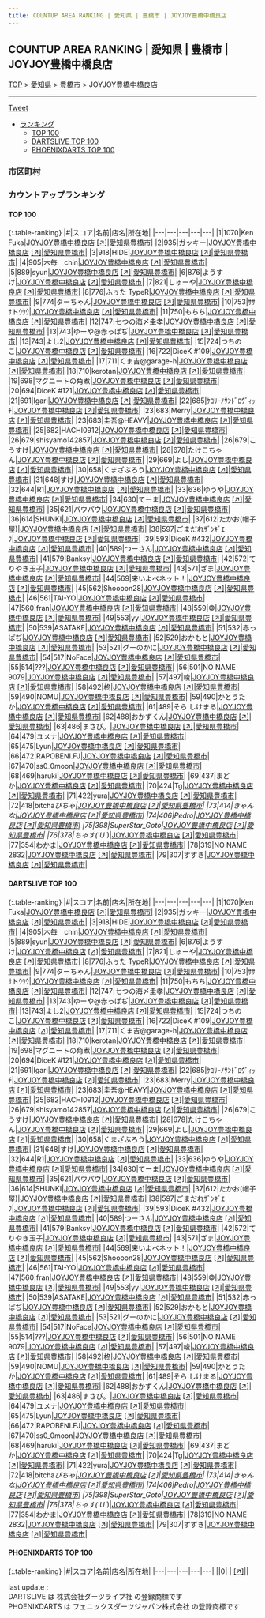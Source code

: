 ```yaml
---
title: COUNTUP AREA RANKING | 愛知県 | 豊橋市 | JOYJOY豊橋中橋良店
---
```

## COUNTUP AREA RANKING | 愛知県 | 豊橋市 | JOYJOY豊橋中橋良店

[TOP](/darts/rank/) > [愛知県](/darts/rank/愛知県/) > [豊橋市](/darts/rank/愛知県/豊橋市/) > JOYJOY豊橋中橋良店

___

<a href="https://twitter.com/share?ref_src=twsrc%5Etfw" data-text="COUNTUP AREA RANKING | 愛知県豊橋市JOYJOY豊橋中橋良店" class="twitter-share-button" data-hashtags="DARTSLIVE,PHOENIXDARTS,darts,ダーツ" data-show-count="false">Tweet</a>

* [ランキング](#カウントアップランキング)
    * [TOP 100](#top-100)
    * [DARTSLIVE TOP 100](#dartslive-top-100)
    * [PHOENIXDARTS TOP 100](#phoenixdarts-top-100)

### 市区町村

<ul>

</ul>

### カウントアップランキング

#### TOP 100



{:.table-ranking}
|#|スコア|名前|店名|所在地|
|---|---|---|---|---|
|1|1070|<span class="rank-name-dl">Ken Fuka</span>|<a href="/darts/rank/shops/41791bd13a25013bfec1ae84bb28bd87.html">JOYJOY豊橋中橋良店</a> <a href="https://search.dartslive.com/jp/shop/41791bd13a25013bfec1ae84bb28bd87">[↗]</a>|<a href="/darts/rank/愛知県/豊橋市">愛知県豊橋市</a>|
|2|935|<span class="rank-name-dl">ガッキー</span>|<a href="/darts/rank/shops/41791bd13a25013bfec1ae84bb28bd87.html">JOYJOY豊橋中橋良店</a> <a href="https://search.dartslive.com/jp/shop/41791bd13a25013bfec1ae84bb28bd87">[↗]</a>|<a href="/darts/rank/愛知県/豊橋市">愛知県豊橋市</a>|
|3|918|<span class="rank-name-dl">HIDE</span>|<a href="/darts/rank/shops/41791bd13a25013bfec1ae84bb28bd87.html">JOYJOY豊橋中橋良店</a> <a href="https://search.dartslive.com/jp/shop/41791bd13a25013bfec1ae84bb28bd87">[↗]</a>|<a href="/darts/rank/愛知県/豊橋市">愛知県豊橋市</a>|
|4|905|<span class="rank-name-dl">木毎　chin</span>|<a href="/darts/rank/shops/41791bd13a25013bfec1ae84bb28bd87.html">JOYJOY豊橋中橋良店</a> <a href="https://search.dartslive.com/jp/shop/41791bd13a25013bfec1ae84bb28bd87">[↗]</a>|<a href="/darts/rank/愛知県/豊橋市">愛知県豊橋市</a>|
|5|889|<span class="rank-name-dl">syun</span>|<a href="/darts/rank/shops/41791bd13a25013bfec1ae84bb28bd87.html">JOYJOY豊橋中橋良店</a> <a href="https://search.dartslive.com/jp/shop/41791bd13a25013bfec1ae84bb28bd87">[↗]</a>|<a href="/darts/rank/愛知県/豊橋市">愛知県豊橋市</a>|
|6|876|<span class="rank-name-dl">ようすけ</span>|<a href="/darts/rank/shops/41791bd13a25013bfec1ae84bb28bd87.html">JOYJOY豊橋中橋良店</a> <a href="https://search.dartslive.com/jp/shop/41791bd13a25013bfec1ae84bb28bd87">[↗]</a>|<a href="/darts/rank/愛知県/豊橋市">愛知県豊橋市</a>|
|7|821|<span class="rank-name-dl">しゅーや</span>|<a href="/darts/rank/shops/41791bd13a25013bfec1ae84bb28bd87.html">JOYJOY豊橋中橋良店</a> <a href="https://search.dartslive.com/jp/shop/41791bd13a25013bfec1ae84bb28bd87">[↗]</a>|<a href="/darts/rank/愛知県/豊橋市">愛知県豊橋市</a>|
|8|776|<span class="rank-name-dl">ふぅた TypeR</span>|<a href="/darts/rank/shops/41791bd13a25013bfec1ae84bb28bd87.html">JOYJOY豊橋中橋良店</a> <a href="https://search.dartslive.com/jp/shop/41791bd13a25013bfec1ae84bb28bd87">[↗]</a>|<a href="/darts/rank/愛知県/豊橋市">愛知県豊橋市</a>|
|9|774|<span class="rank-name-dl">ターちゃん</span>|<a href="/darts/rank/shops/41791bd13a25013bfec1ae84bb28bd87.html">JOYJOY豊橋中橋良店</a> <a href="https://search.dartslive.com/jp/shop/41791bd13a25013bfec1ae84bb28bd87">[↗]</a>|<a href="/darts/rank/愛知県/豊橋市">愛知県豊橋市</a>|
|10|753|<span class="rank-name-dl">ｻｻｻトｳｳｳ</span>|<a href="/darts/rank/shops/41791bd13a25013bfec1ae84bb28bd87.html">JOYJOY豊橋中橋良店</a> <a href="https://search.dartslive.com/jp/shop/41791bd13a25013bfec1ae84bb28bd87">[↗]</a>|<a href="/darts/rank/愛知県/豊橋市">愛知県豊橋市</a>|
|11|750|<span class="rank-name-dl">もちち</span>|<a href="/darts/rank/shops/41791bd13a25013bfec1ae84bb28bd87.html">JOYJOY豊橋中橋良店</a> <a href="https://search.dartslive.com/jp/shop/41791bd13a25013bfec1ae84bb28bd87">[↗]</a>|<a href="/darts/rank/愛知県/豊橋市">愛知県豊橋市</a>|
|12|747|<span class="rank-name-dl">七つの海〆圭孝</span>|<a href="/darts/rank/shops/41791bd13a25013bfec1ae84bb28bd87.html">JOYJOY豊橋中橋良店</a> <a href="https://search.dartslive.com/jp/shop/41791bd13a25013bfec1ae84bb28bd87">[↗]</a>|<a href="/darts/rank/愛知県/豊橋市">愛知県豊橋市</a>|
|13|743|<span class="rank-name-dl">ゆーや@赤っぱぢ</span>|<a href="/darts/rank/shops/41791bd13a25013bfec1ae84bb28bd87.html">JOYJOY豊橋中橋良店</a> <a href="https://search.dartslive.com/jp/shop/41791bd13a25013bfec1ae84bb28bd87">[↗]</a>|<a href="/darts/rank/愛知県/豊橋市">愛知県豊橋市</a>|
|13|743|<span class="rank-name-dl">よし2</span>|<a href="/darts/rank/shops/41791bd13a25013bfec1ae84bb28bd87.html">JOYJOY豊橋中橋良店</a> <a href="https://search.dartslive.com/jp/shop/41791bd13a25013bfec1ae84bb28bd87">[↗]</a>|<a href="/darts/rank/愛知県/豊橋市">愛知県豊橋市</a>|
|15|724|<span class="rank-name-dl">つちのこ</span>|<a href="/darts/rank/shops/41791bd13a25013bfec1ae84bb28bd87.html">JOYJOY豊橋中橋良店</a> <a href="https://search.dartslive.com/jp/shop/41791bd13a25013bfec1ae84bb28bd87">[↗]</a>|<a href="/darts/rank/愛知県/豊橋市">愛知県豊橋市</a>|
|16|722|<span class="rank-name-dl">DiceK #109</span>|<a href="/darts/rank/shops/41791bd13a25013bfec1ae84bb28bd87.html">JOYJOY豊橋中橋良店</a> <a href="https://search.dartslive.com/jp/shop/41791bd13a25013bfec1ae84bb28bd87">[↗]</a>|<a href="/darts/rank/愛知県/豊橋市">愛知県豊橋市</a>|
|17|711|<span class="rank-name-dl">くま吉@garage-h</span>|<a href="/darts/rank/shops/41791bd13a25013bfec1ae84bb28bd87.html">JOYJOY豊橋中橋良店</a> <a href="https://search.dartslive.com/jp/shop/41791bd13a25013bfec1ae84bb28bd87">[↗]</a>|<a href="/darts/rank/愛知県/豊橋市">愛知県豊橋市</a>|
|18|710|<span class="rank-name-dl">kerotan</span>|<a href="/darts/rank/shops/41791bd13a25013bfec1ae84bb28bd87.html">JOYJOY豊橋中橋良店</a> <a href="https://search.dartslive.com/jp/shop/41791bd13a25013bfec1ae84bb28bd87">[↗]</a>|<a href="/darts/rank/愛知県/豊橋市">愛知県豊橋市</a>|
|19|698|<span class="rank-name-dl">マグニートの角煮</span>|<a href="/darts/rank/shops/41791bd13a25013bfec1ae84bb28bd87.html">JOYJOY豊橋中橋良店</a> <a href="https://search.dartslive.com/jp/shop/41791bd13a25013bfec1ae84bb28bd87">[↗]</a>|<a href="/darts/rank/愛知県/豊橋市">愛知県豊橋市</a>|
|20|694|<span class="rank-name-dl">DiceK #121</span>|<a href="/darts/rank/shops/41791bd13a25013bfec1ae84bb28bd87.html">JOYJOY豊橋中橋良店</a> <a href="https://search.dartslive.com/jp/shop/41791bd13a25013bfec1ae84bb28bd87">[↗]</a>|<a href="/darts/rank/愛知県/豊橋市">愛知県豊橋市</a>|
|21|691|<span class="rank-name-dl">Igari</span>|<a href="/darts/rank/shops/41791bd13a25013bfec1ae84bb28bd87.html">JOYJOY豊橋中橋良店</a> <a href="https://search.dartslive.com/jp/shop/41791bd13a25013bfec1ae84bb28bd87">[↗]</a>|<a href="/darts/rank/愛知県/豊橋市">愛知県豊橋市</a>|
|22|685|<span class="rank-name-dl">ｹﾛﾘｰﾉｻﾝﾄﾞﾛｳﾞｨｯﾁ</span>|<a href="/darts/rank/shops/41791bd13a25013bfec1ae84bb28bd87.html">JOYJOY豊橋中橋良店</a> <a href="https://search.dartslive.com/jp/shop/41791bd13a25013bfec1ae84bb28bd87">[↗]</a>|<a href="/darts/rank/愛知県/豊橋市">愛知県豊橋市</a>|
|23|683|<span class="rank-name-dl">Merry</span>|<a href="/darts/rank/shops/41791bd13a25013bfec1ae84bb28bd87.html">JOYJOY豊橋中橋良店</a> <a href="https://search.dartslive.com/jp/shop/41791bd13a25013bfec1ae84bb28bd87">[↗]</a>|<a href="/darts/rank/愛知県/豊橋市">愛知県豊橋市</a>|
|23|683|<span class="rank-name-dl">圭吾@HEAVY</span>|<a href="/darts/rank/shops/41791bd13a25013bfec1ae84bb28bd87.html">JOYJOY豊橋中橋良店</a> <a href="https://search.dartslive.com/jp/shop/41791bd13a25013bfec1ae84bb28bd87">[↗]</a>|<a href="/darts/rank/愛知県/豊橋市">愛知県豊橋市</a>|
|25|682|<span class="rank-name-dl">HACHI0912</span>|<a href="/darts/rank/shops/41791bd13a25013bfec1ae84bb28bd87.html">JOYJOY豊橋中橋良店</a> <a href="https://search.dartslive.com/jp/shop/41791bd13a25013bfec1ae84bb28bd87">[↗]</a>|<a href="/darts/rank/愛知県/豊橋市">愛知県豊橋市</a>|
|26|679|<span class="rank-name-dl">shisyamo142857</span>|<a href="/darts/rank/shops/41791bd13a25013bfec1ae84bb28bd87.html">JOYJOY豊橋中橋良店</a> <a href="https://search.dartslive.com/jp/shop/41791bd13a25013bfec1ae84bb28bd87">[↗]</a>|<a href="/darts/rank/愛知県/豊橋市">愛知県豊橋市</a>|
|26|679|<span class="rank-name-dl">こうすけ</span>|<a href="/darts/rank/shops/41791bd13a25013bfec1ae84bb28bd87.html">JOYJOY豊橋中橋良店</a> <a href="https://search.dartslive.com/jp/shop/41791bd13a25013bfec1ae84bb28bd87">[↗]</a>|<a href="/darts/rank/愛知県/豊橋市">愛知県豊橋市</a>|
|28|678|<span class="rank-name-dl">たけこちゃん</span>|<a href="/darts/rank/shops/41791bd13a25013bfec1ae84bb28bd87.html">JOYJOY豊橋中橋良店</a> <a href="https://search.dartslive.com/jp/shop/41791bd13a25013bfec1ae84bb28bd87">[↗]</a>|<a href="/darts/rank/愛知県/豊橋市">愛知県豊橋市</a>|
|29|669|<span class="rank-name-dl">よし</span>|<a href="/darts/rank/shops/41791bd13a25013bfec1ae84bb28bd87.html">JOYJOY豊橋中橋良店</a> <a href="https://search.dartslive.com/jp/shop/41791bd13a25013bfec1ae84bb28bd87">[↗]</a>|<a href="/darts/rank/愛知県/豊橋市">愛知県豊橋市</a>|
|30|658|<span class="rank-name-dl">くまざぶろう</span>|<a href="/darts/rank/shops/41791bd13a25013bfec1ae84bb28bd87.html">JOYJOY豊橋中橋良店</a> <a href="https://search.dartslive.com/jp/shop/41791bd13a25013bfec1ae84bb28bd87">[↗]</a>|<a href="/darts/rank/愛知県/豊橋市">愛知県豊橋市</a>|
|31|648|<span class="rank-name-dl">すけ</span>|<a href="/darts/rank/shops/41791bd13a25013bfec1ae84bb28bd87.html">JOYJOY豊橋中橋良店</a> <a href="https://search.dartslive.com/jp/shop/41791bd13a25013bfec1ae84bb28bd87">[↗]</a>|<a href="/darts/rank/愛知県/豊橋市">愛知県豊橋市</a>|
|32|644|<span class="rank-name-dl">R1</span>|<a href="/darts/rank/shops/41791bd13a25013bfec1ae84bb28bd87.html">JOYJOY豊橋中橋良店</a> <a href="https://search.dartslive.com/jp/shop/41791bd13a25013bfec1ae84bb28bd87">[↗]</a>|<a href="/darts/rank/愛知県/豊橋市">愛知県豊橋市</a>|
|33|636|<span class="rank-name-dl">ゆうや</span>|<a href="/darts/rank/shops/41791bd13a25013bfec1ae84bb28bd87.html">JOYJOY豊橋中橋良店</a> <a href="https://search.dartslive.com/jp/shop/41791bd13a25013bfec1ae84bb28bd87">[↗]</a>|<a href="/darts/rank/愛知県/豊橋市">愛知県豊橋市</a>|
|34|630|<span class="rank-name-dl">てーま</span>|<a href="/darts/rank/shops/41791bd13a25013bfec1ae84bb28bd87.html">JOYJOY豊橋中橋良店</a> <a href="https://search.dartslive.com/jp/shop/41791bd13a25013bfec1ae84bb28bd87">[↗]</a>|<a href="/darts/rank/愛知県/豊橋市">愛知県豊橋市</a>|
|35|621|<span class="rank-name-dl">パウパウ</span>|<a href="/darts/rank/shops/41791bd13a25013bfec1ae84bb28bd87.html">JOYJOY豊橋中橋良店</a> <a href="https://search.dartslive.com/jp/shop/41791bd13a25013bfec1ae84bb28bd87">[↗]</a>|<a href="/darts/rank/愛知県/豊橋市">愛知県豊橋市</a>|
|36|614|<span class="rank-name-dl">SHUNKI</span>|<a href="/darts/rank/shops/41791bd13a25013bfec1ae84bb28bd87.html">JOYJOY豊橋中橋良店</a> <a href="https://search.dartslive.com/jp/shop/41791bd13a25013bfec1ae84bb28bd87">[↗]</a>|<a href="/darts/rank/愛知県/豊橋市">愛知県豊橋市</a>|
|37|612|<span class="rank-name-dl">たかお(帽子屋)</span>|<a href="/darts/rank/shops/41791bd13a25013bfec1ae84bb28bd87.html">JOYJOY豊橋中橋良店</a> <a href="https://search.dartslive.com/jp/shop/41791bd13a25013bfec1ae84bb28bd87">[↗]</a>|<a href="/darts/rank/愛知県/豊橋市">愛知県豊橋市</a>|
|38|597|<span class="rank-name-dl">ごまだれｻﾞﾝｷﾞｴﾌ</span>|<a href="/darts/rank/shops/41791bd13a25013bfec1ae84bb28bd87.html">JOYJOY豊橋中橋良店</a> <a href="https://search.dartslive.com/jp/shop/41791bd13a25013bfec1ae84bb28bd87">[↗]</a>|<a href="/darts/rank/愛知県/豊橋市">愛知県豊橋市</a>|
|39|593|<span class="rank-name-dl">DiceK #432</span>|<a href="/darts/rank/shops/41791bd13a25013bfec1ae84bb28bd87.html">JOYJOY豊橋中橋良店</a> <a href="https://search.dartslive.com/jp/shop/41791bd13a25013bfec1ae84bb28bd87">[↗]</a>|<a href="/darts/rank/愛知県/豊橋市">愛知県豊橋市</a>|
|40|589|<span class="rank-name-dl">つーさん</span>|<a href="/darts/rank/shops/41791bd13a25013bfec1ae84bb28bd87.html">JOYJOY豊橋中橋良店</a> <a href="https://search.dartslive.com/jp/shop/41791bd13a25013bfec1ae84bb28bd87">[↗]</a>|<a href="/darts/rank/愛知県/豊橋市">愛知県豊橋市</a>|
|41|579|<span class="rank-name-dl">Banksy</span>|<a href="/darts/rank/shops/41791bd13a25013bfec1ae84bb28bd87.html">JOYJOY豊橋中橋良店</a> <a href="https://search.dartslive.com/jp/shop/41791bd13a25013bfec1ae84bb28bd87">[↗]</a>|<a href="/darts/rank/愛知県/豊橋市">愛知県豊橋市</a>|
|42|572|<span class="rank-name-dl">てりやき玉子</span>|<a href="/darts/rank/shops/41791bd13a25013bfec1ae84bb28bd87.html">JOYJOY豊橋中橋良店</a> <a href="https://search.dartslive.com/jp/shop/41791bd13a25013bfec1ae84bb28bd87">[↗]</a>|<a href="/darts/rank/愛知県/豊橋市">愛知県豊橋市</a>|
|43|571|<span class="rank-name-dl">ざま</span>|<a href="/darts/rank/shops/41791bd13a25013bfec1ae84bb28bd87.html">JOYJOY豊橋中橋良店</a> <a href="https://search.dartslive.com/jp/shop/41791bd13a25013bfec1ae84bb28bd87">[↗]</a>|<a href="/darts/rank/愛知県/豊橋市">愛知県豊橋市</a>|
|44|569|<span class="rank-name-dl">来いよベネット！</span>|<a href="/darts/rank/shops/41791bd13a25013bfec1ae84bb28bd87.html">JOYJOY豊橋中橋良店</a> <a href="https://search.dartslive.com/jp/shop/41791bd13a25013bfec1ae84bb28bd87">[↗]</a>|<a href="/darts/rank/愛知県/豊橋市">愛知県豊橋市</a>|
|45|562|<span class="rank-name-dl">Shoooon28</span>|<a href="/darts/rank/shops/41791bd13a25013bfec1ae84bb28bd87.html">JOYJOY豊橋中橋良店</a> <a href="https://search.dartslive.com/jp/shop/41791bd13a25013bfec1ae84bb28bd87">[↗]</a>|<a href="/darts/rank/愛知県/豊橋市">愛知県豊橋市</a>|
|46|561|<span class="rank-name-dl">TAI-YO</span>|<a href="/darts/rank/shops/41791bd13a25013bfec1ae84bb28bd87.html">JOYJOY豊橋中橋良店</a> <a href="https://search.dartslive.com/jp/shop/41791bd13a25013bfec1ae84bb28bd87">[↗]</a>|<a href="/darts/rank/愛知県/豊橋市">愛知県豊橋市</a>|
|47|560|<span class="rank-name-dl">fran</span>|<a href="/darts/rank/shops/41791bd13a25013bfec1ae84bb28bd87.html">JOYJOY豊橋中橋良店</a> <a href="https://search.dartslive.com/jp/shop/41791bd13a25013bfec1ae84bb28bd87">[↗]</a>|<a href="/darts/rank/愛知県/豊橋市">愛知県豊橋市</a>|
|48|559|<span class="rank-name-dl">©️</span>|<a href="/darts/rank/shops/41791bd13a25013bfec1ae84bb28bd87.html">JOYJOY豊橋中橋良店</a> <a href="https://search.dartslive.com/jp/shop/41791bd13a25013bfec1ae84bb28bd87">[↗]</a>|<a href="/darts/rank/愛知県/豊橋市">愛知県豊橋市</a>|
|49|553|<span class="rank-name-dl">yy</span>|<a href="/darts/rank/shops/41791bd13a25013bfec1ae84bb28bd87.html">JOYJOY豊橋中橋良店</a> <a href="https://search.dartslive.com/jp/shop/41791bd13a25013bfec1ae84bb28bd87">[↗]</a>|<a href="/darts/rank/愛知県/豊橋市">愛知県豊橋市</a>|
|50|539|<span class="rank-name-dl">ASATAKE</span>|<a href="/darts/rank/shops/41791bd13a25013bfec1ae84bb28bd87.html">JOYJOY豊橋中橋良店</a> <a href="https://search.dartslive.com/jp/shop/41791bd13a25013bfec1ae84bb28bd87">[↗]</a>|<a href="/darts/rank/愛知県/豊橋市">愛知県豊橋市</a>|
|51|532|<span class="rank-name-dl">赤っぱぢ</span>|<a href="/darts/rank/shops/41791bd13a25013bfec1ae84bb28bd87.html">JOYJOY豊橋中橋良店</a> <a href="https://search.dartslive.com/jp/shop/41791bd13a25013bfec1ae84bb28bd87">[↗]</a>|<a href="/darts/rank/愛知県/豊橋市">愛知県豊橋市</a>|
|52|529|<span class="rank-name-dl">おかもと</span>|<a href="/darts/rank/shops/41791bd13a25013bfec1ae84bb28bd87.html">JOYJOY豊橋中橋良店</a> <a href="https://search.dartslive.com/jp/shop/41791bd13a25013bfec1ae84bb28bd87">[↗]</a>|<a href="/darts/rank/愛知県/豊橋市">愛知県豊橋市</a>|
|53|521|<span class="rank-name-dl">グーのかに</span>|<a href="/darts/rank/shops/41791bd13a25013bfec1ae84bb28bd87.html">JOYJOY豊橋中橋良店</a> <a href="https://search.dartslive.com/jp/shop/41791bd13a25013bfec1ae84bb28bd87">[↗]</a>|<a href="/darts/rank/愛知県/豊橋市">愛知県豊橋市</a>|
|54|517|<span class="rank-name-dl">NoFace</span>|<a href="/darts/rank/shops/41791bd13a25013bfec1ae84bb28bd87.html">JOYJOY豊橋中橋良店</a> <a href="https://search.dartslive.com/jp/shop/41791bd13a25013bfec1ae84bb28bd87">[↗]</a>|<a href="/darts/rank/愛知県/豊橋市">愛知県豊橋市</a>|
|55|514|<span class="rank-name-dl">???</span>|<a href="/darts/rank/shops/41791bd13a25013bfec1ae84bb28bd87.html">JOYJOY豊橋中橋良店</a> <a href="https://search.dartslive.com/jp/shop/41791bd13a25013bfec1ae84bb28bd87">[↗]</a>|<a href="/darts/rank/愛知県/豊橋市">愛知県豊橋市</a>|
|56|501|<span class="rank-name-dl">NO NAME 9079</span>|<a href="/darts/rank/shops/41791bd13a25013bfec1ae84bb28bd87.html">JOYJOY豊橋中橋良店</a> <a href="https://search.dartslive.com/jp/shop/41791bd13a25013bfec1ae84bb28bd87">[↗]</a>|<a href="/darts/rank/愛知県/豊橋市">愛知県豊橋市</a>|
|57|497|<span class="rank-name-dl">峻</span>|<a href="/darts/rank/shops/41791bd13a25013bfec1ae84bb28bd87.html">JOYJOY豊橋中橋良店</a> <a href="https://search.dartslive.com/jp/shop/41791bd13a25013bfec1ae84bb28bd87">[↗]</a>|<a href="/darts/rank/愛知県/豊橋市">愛知県豊橋市</a>|
|58|492|<span class="rank-name-dl">柊</span>|<a href="/darts/rank/shops/41791bd13a25013bfec1ae84bb28bd87.html">JOYJOY豊橋中橋良店</a> <a href="https://search.dartslive.com/jp/shop/41791bd13a25013bfec1ae84bb28bd87">[↗]</a>|<a href="/darts/rank/愛知県/豊橋市">愛知県豊橋市</a>|
|59|490|<span class="rank-name-dl">NOMU</span>|<a href="/darts/rank/shops/41791bd13a25013bfec1ae84bb28bd87.html">JOYJOY豊橋中橋良店</a> <a href="https://search.dartslive.com/jp/shop/41791bd13a25013bfec1ae84bb28bd87">[↗]</a>|<a href="/darts/rank/愛知県/豊橋市">愛知県豊橋市</a>|
|59|490|<span class="rank-name-dl">かとうたか</span>|<a href="/darts/rank/shops/41791bd13a25013bfec1ae84bb28bd87.html">JOYJOY豊橋中橋良店</a> <a href="https://search.dartslive.com/jp/shop/41791bd13a25013bfec1ae84bb28bd87">[↗]</a>|<a href="/darts/rank/愛知県/豊橋市">愛知県豊橋市</a>|
|61|489|<span class="rank-name-dl">そら しけまる</span>|<a href="/darts/rank/shops/41791bd13a25013bfec1ae84bb28bd87.html">JOYJOY豊橋中橋良店</a> <a href="https://search.dartslive.com/jp/shop/41791bd13a25013bfec1ae84bb28bd87">[↗]</a>|<a href="/darts/rank/愛知県/豊橋市">愛知県豊橋市</a>|
|62|488|<span class="rank-name-dl">おかずくん</span>|<a href="/darts/rank/shops/41791bd13a25013bfec1ae84bb28bd87.html">JOYJOY豊橋中橋良店</a> <a href="https://search.dartslive.com/jp/shop/41791bd13a25013bfec1ae84bb28bd87">[↗]</a>|<a href="/darts/rank/愛知県/豊橋市">愛知県豊橋市</a>|
|63|486|<span class="rank-name-dl">まさぴ。</span>|<a href="/darts/rank/shops/41791bd13a25013bfec1ae84bb28bd87.html">JOYJOY豊橋中橋良店</a> <a href="https://search.dartslive.com/jp/shop/41791bd13a25013bfec1ae84bb28bd87">[↗]</a>|<a href="/darts/rank/愛知県/豊橋市">愛知県豊橋市</a>|
|64|479|<span class="rank-name-dl">ユメナ</span>|<a href="/darts/rank/shops/41791bd13a25013bfec1ae84bb28bd87.html">JOYJOY豊橋中橋良店</a> <a href="https://search.dartslive.com/jp/shop/41791bd13a25013bfec1ae84bb28bd87">[↗]</a>|<a href="/darts/rank/愛知県/豊橋市">愛知県豊橋市</a>|
|65|475|<span class="rank-name-dl">Lyun</span>|<a href="/darts/rank/shops/41791bd13a25013bfec1ae84bb28bd87.html">JOYJOY豊橋中橋良店</a> <a href="https://search.dartslive.com/jp/shop/41791bd13a25013bfec1ae84bb28bd87">[↗]</a>|<a href="/darts/rank/愛知県/豊橋市">愛知県豊橋市</a>|
|66|472|<span class="rank-name-dl">RAPOBENI.FJ</span>|<a href="/darts/rank/shops/41791bd13a25013bfec1ae84bb28bd87.html">JOYJOY豊橋中橋良店</a> <a href="https://search.dartslive.com/jp/shop/41791bd13a25013bfec1ae84bb28bd87">[↗]</a>|<a href="/darts/rank/愛知県/豊橋市">愛知県豊橋市</a>|
|67|470|<span class="rank-name-dl">ss0_0moon</span>|<a href="/darts/rank/shops/41791bd13a25013bfec1ae84bb28bd87.html">JOYJOY豊橋中橋良店</a> <a href="https://search.dartslive.com/jp/shop/41791bd13a25013bfec1ae84bb28bd87">[↗]</a>|<a href="/darts/rank/愛知県/豊橋市">愛知県豊橋市</a>|
|68|469|<span class="rank-name-dl">haruki</span>|<a href="/darts/rank/shops/41791bd13a25013bfec1ae84bb28bd87.html">JOYJOY豊橋中橋良店</a> <a href="https://search.dartslive.com/jp/shop/41791bd13a25013bfec1ae84bb28bd87">[↗]</a>|<a href="/darts/rank/愛知県/豊橋市">愛知県豊橋市</a>|
|69|437|<span class="rank-name-dl">まどか</span>|<a href="/darts/rank/shops/41791bd13a25013bfec1ae84bb28bd87.html">JOYJOY豊橋中橋良店</a> <a href="https://search.dartslive.com/jp/shop/41791bd13a25013bfec1ae84bb28bd87">[↗]</a>|<a href="/darts/rank/愛知県/豊橋市">愛知県豊橋市</a>|
|70|424|<span class="rank-name-dl">Tg</span>|<a href="/darts/rank/shops/41791bd13a25013bfec1ae84bb28bd87.html">JOYJOY豊橋中橋良店</a> <a href="https://search.dartslive.com/jp/shop/41791bd13a25013bfec1ae84bb28bd87">[↗]</a>|<a href="/darts/rank/愛知県/豊橋市">愛知県豊橋市</a>|
|71|422|<span class="rank-name-dl">yura</span>|<a href="/darts/rank/shops/41791bd13a25013bfec1ae84bb28bd87.html">JOYJOY豊橋中橋良店</a> <a href="https://search.dartslive.com/jp/shop/41791bd13a25013bfec1ae84bb28bd87">[↗]</a>|<a href="/darts/rank/愛知県/豊橋市">愛知県豊橋市</a>|
|72|418|<span class="rank-name-dl">bitcha*びちゃ</span>|<a href="/darts/rank/shops/41791bd13a25013bfec1ae84bb28bd87.html">JOYJOY豊橋中橋良店</a> <a href="https://search.dartslive.com/jp/shop/41791bd13a25013bfec1ae84bb28bd87">[↗]</a>|<a href="/darts/rank/愛知県/豊橋市">愛知県豊橋市</a>|
|73|414|<span class="rank-name-dl">きゃんな</span>|<a href="/darts/rank/shops/41791bd13a25013bfec1ae84bb28bd87.html">JOYJOY豊橋中橋良店</a> <a href="https://search.dartslive.com/jp/shop/41791bd13a25013bfec1ae84bb28bd87">[↗]</a>|<a href="/darts/rank/愛知県/豊橋市">愛知県豊橋市</a>|
|74|406|<span class="rank-name-dl">Pedro</span>|<a href="/darts/rank/shops/41791bd13a25013bfec1ae84bb28bd87.html">JOYJOY豊橋中橋良店</a> <a href="https://search.dartslive.com/jp/shop/41791bd13a25013bfec1ae84bb28bd87">[↗]</a>|<a href="/darts/rank/愛知県/豊橋市">愛知県豊橋市</a>|
|75|398|<span class="rank-name-dl">SuperStar_Goto</span>|<a href="/darts/rank/shops/41791bd13a25013bfec1ae84bb28bd87.html">JOYJOY豊橋中橋良店</a> <a href="https://search.dartslive.com/jp/shop/41791bd13a25013bfec1ae84bb28bd87">[↗]</a>|<a href="/darts/rank/愛知県/豊橋市">愛知県豊橋市</a>|
|76|378|<span class="rank-name-dl">ちゃす(&#x27;U&#x27;*)</span>|<a href="/darts/rank/shops/41791bd13a25013bfec1ae84bb28bd87.html">JOYJOY豊橋中橋良店</a> <a href="https://search.dartslive.com/jp/shop/41791bd13a25013bfec1ae84bb28bd87">[↗]</a>|<a href="/darts/rank/愛知県/豊橋市">愛知県豊橋市</a>|
|77|354|<span class="rank-name-dl">わかま</span>|<a href="/darts/rank/shops/41791bd13a25013bfec1ae84bb28bd87.html">JOYJOY豊橋中橋良店</a> <a href="https://search.dartslive.com/jp/shop/41791bd13a25013bfec1ae84bb28bd87">[↗]</a>|<a href="/darts/rank/愛知県/豊橋市">愛知県豊橋市</a>|
|78|319|<span class="rank-name-dl">NO NAME 2832</span>|<a href="/darts/rank/shops/41791bd13a25013bfec1ae84bb28bd87.html">JOYJOY豊橋中橋良店</a> <a href="https://search.dartslive.com/jp/shop/41791bd13a25013bfec1ae84bb28bd87">[↗]</a>|<a href="/darts/rank/愛知県/豊橋市">愛知県豊橋市</a>|
|79|307|<span class="rank-name-dl">すずき</span>|<a href="/darts/rank/shops/41791bd13a25013bfec1ae84bb28bd87.html">JOYJOY豊橋中橋良店</a> <a href="https://search.dartslive.com/jp/shop/41791bd13a25013bfec1ae84bb28bd87">[↗]</a>|<a href="/darts/rank/愛知県/豊橋市">愛知県豊橋市</a>|


#### DARTSLIVE TOP 100



{:.table-ranking}
|#|スコア|名前|店名|所在地|
|---|---|---|---|---|
|1|1070|<span class="rank-name-dl">Ken Fuka</span>|<a href="/darts/rank/shops/41791bd13a25013bfec1ae84bb28bd87.html">JOYJOY豊橋中橋良店</a> <a href="https://search.dartslive.com/jp/shop/41791bd13a25013bfec1ae84bb28bd87">[↗]</a>|<a href="/darts/rank/愛知県/豊橋市">愛知県豊橋市</a>|
|2|935|<span class="rank-name-dl">ガッキー</span>|<a href="/darts/rank/shops/41791bd13a25013bfec1ae84bb28bd87.html">JOYJOY豊橋中橋良店</a> <a href="https://search.dartslive.com/jp/shop/41791bd13a25013bfec1ae84bb28bd87">[↗]</a>|<a href="/darts/rank/愛知県/豊橋市">愛知県豊橋市</a>|
|3|918|<span class="rank-name-dl">HIDE</span>|<a href="/darts/rank/shops/41791bd13a25013bfec1ae84bb28bd87.html">JOYJOY豊橋中橋良店</a> <a href="https://search.dartslive.com/jp/shop/41791bd13a25013bfec1ae84bb28bd87">[↗]</a>|<a href="/darts/rank/愛知県/豊橋市">愛知県豊橋市</a>|
|4|905|<span class="rank-name-dl">木毎　chin</span>|<a href="/darts/rank/shops/41791bd13a25013bfec1ae84bb28bd87.html">JOYJOY豊橋中橋良店</a> <a href="https://search.dartslive.com/jp/shop/41791bd13a25013bfec1ae84bb28bd87">[↗]</a>|<a href="/darts/rank/愛知県/豊橋市">愛知県豊橋市</a>|
|5|889|<span class="rank-name-dl">syun</span>|<a href="/darts/rank/shops/41791bd13a25013bfec1ae84bb28bd87.html">JOYJOY豊橋中橋良店</a> <a href="https://search.dartslive.com/jp/shop/41791bd13a25013bfec1ae84bb28bd87">[↗]</a>|<a href="/darts/rank/愛知県/豊橋市">愛知県豊橋市</a>|
|6|876|<span class="rank-name-dl">ようすけ</span>|<a href="/darts/rank/shops/41791bd13a25013bfec1ae84bb28bd87.html">JOYJOY豊橋中橋良店</a> <a href="https://search.dartslive.com/jp/shop/41791bd13a25013bfec1ae84bb28bd87">[↗]</a>|<a href="/darts/rank/愛知県/豊橋市">愛知県豊橋市</a>|
|7|821|<span class="rank-name-dl">しゅーや</span>|<a href="/darts/rank/shops/41791bd13a25013bfec1ae84bb28bd87.html">JOYJOY豊橋中橋良店</a> <a href="https://search.dartslive.com/jp/shop/41791bd13a25013bfec1ae84bb28bd87">[↗]</a>|<a href="/darts/rank/愛知県/豊橋市">愛知県豊橋市</a>|
|8|776|<span class="rank-name-dl">ふぅた TypeR</span>|<a href="/darts/rank/shops/41791bd13a25013bfec1ae84bb28bd87.html">JOYJOY豊橋中橋良店</a> <a href="https://search.dartslive.com/jp/shop/41791bd13a25013bfec1ae84bb28bd87">[↗]</a>|<a href="/darts/rank/愛知県/豊橋市">愛知県豊橋市</a>|
|9|774|<span class="rank-name-dl">ターちゃん</span>|<a href="/darts/rank/shops/41791bd13a25013bfec1ae84bb28bd87.html">JOYJOY豊橋中橋良店</a> <a href="https://search.dartslive.com/jp/shop/41791bd13a25013bfec1ae84bb28bd87">[↗]</a>|<a href="/darts/rank/愛知県/豊橋市">愛知県豊橋市</a>|
|10|753|<span class="rank-name-dl">ｻｻｻトｳｳｳ</span>|<a href="/darts/rank/shops/41791bd13a25013bfec1ae84bb28bd87.html">JOYJOY豊橋中橋良店</a> <a href="https://search.dartslive.com/jp/shop/41791bd13a25013bfec1ae84bb28bd87">[↗]</a>|<a href="/darts/rank/愛知県/豊橋市">愛知県豊橋市</a>|
|11|750|<span class="rank-name-dl">もちち</span>|<a href="/darts/rank/shops/41791bd13a25013bfec1ae84bb28bd87.html">JOYJOY豊橋中橋良店</a> <a href="https://search.dartslive.com/jp/shop/41791bd13a25013bfec1ae84bb28bd87">[↗]</a>|<a href="/darts/rank/愛知県/豊橋市">愛知県豊橋市</a>|
|12|747|<span class="rank-name-dl">七つの海〆圭孝</span>|<a href="/darts/rank/shops/41791bd13a25013bfec1ae84bb28bd87.html">JOYJOY豊橋中橋良店</a> <a href="https://search.dartslive.com/jp/shop/41791bd13a25013bfec1ae84bb28bd87">[↗]</a>|<a href="/darts/rank/愛知県/豊橋市">愛知県豊橋市</a>|
|13|743|<span class="rank-name-dl">ゆーや@赤っぱぢ</span>|<a href="/darts/rank/shops/41791bd13a25013bfec1ae84bb28bd87.html">JOYJOY豊橋中橋良店</a> <a href="https://search.dartslive.com/jp/shop/41791bd13a25013bfec1ae84bb28bd87">[↗]</a>|<a href="/darts/rank/愛知県/豊橋市">愛知県豊橋市</a>|
|13|743|<span class="rank-name-dl">よし2</span>|<a href="/darts/rank/shops/41791bd13a25013bfec1ae84bb28bd87.html">JOYJOY豊橋中橋良店</a> <a href="https://search.dartslive.com/jp/shop/41791bd13a25013bfec1ae84bb28bd87">[↗]</a>|<a href="/darts/rank/愛知県/豊橋市">愛知県豊橋市</a>|
|15|724|<span class="rank-name-dl">つちのこ</span>|<a href="/darts/rank/shops/41791bd13a25013bfec1ae84bb28bd87.html">JOYJOY豊橋中橋良店</a> <a href="https://search.dartslive.com/jp/shop/41791bd13a25013bfec1ae84bb28bd87">[↗]</a>|<a href="/darts/rank/愛知県/豊橋市">愛知県豊橋市</a>|
|16|722|<span class="rank-name-dl">DiceK #109</span>|<a href="/darts/rank/shops/41791bd13a25013bfec1ae84bb28bd87.html">JOYJOY豊橋中橋良店</a> <a href="https://search.dartslive.com/jp/shop/41791bd13a25013bfec1ae84bb28bd87">[↗]</a>|<a href="/darts/rank/愛知県/豊橋市">愛知県豊橋市</a>|
|17|711|<span class="rank-name-dl">くま吉@garage-h</span>|<a href="/darts/rank/shops/41791bd13a25013bfec1ae84bb28bd87.html">JOYJOY豊橋中橋良店</a> <a href="https://search.dartslive.com/jp/shop/41791bd13a25013bfec1ae84bb28bd87">[↗]</a>|<a href="/darts/rank/愛知県/豊橋市">愛知県豊橋市</a>|
|18|710|<span class="rank-name-dl">kerotan</span>|<a href="/darts/rank/shops/41791bd13a25013bfec1ae84bb28bd87.html">JOYJOY豊橋中橋良店</a> <a href="https://search.dartslive.com/jp/shop/41791bd13a25013bfec1ae84bb28bd87">[↗]</a>|<a href="/darts/rank/愛知県/豊橋市">愛知県豊橋市</a>|
|19|698|<span class="rank-name-dl">マグニートの角煮</span>|<a href="/darts/rank/shops/41791bd13a25013bfec1ae84bb28bd87.html">JOYJOY豊橋中橋良店</a> <a href="https://search.dartslive.com/jp/shop/41791bd13a25013bfec1ae84bb28bd87">[↗]</a>|<a href="/darts/rank/愛知県/豊橋市">愛知県豊橋市</a>|
|20|694|<span class="rank-name-dl">DiceK #121</span>|<a href="/darts/rank/shops/41791bd13a25013bfec1ae84bb28bd87.html">JOYJOY豊橋中橋良店</a> <a href="https://search.dartslive.com/jp/shop/41791bd13a25013bfec1ae84bb28bd87">[↗]</a>|<a href="/darts/rank/愛知県/豊橋市">愛知県豊橋市</a>|
|21|691|<span class="rank-name-dl">Igari</span>|<a href="/darts/rank/shops/41791bd13a25013bfec1ae84bb28bd87.html">JOYJOY豊橋中橋良店</a> <a href="https://search.dartslive.com/jp/shop/41791bd13a25013bfec1ae84bb28bd87">[↗]</a>|<a href="/darts/rank/愛知県/豊橋市">愛知県豊橋市</a>|
|22|685|<span class="rank-name-dl">ｹﾛﾘｰﾉｻﾝﾄﾞﾛｳﾞｨｯﾁ</span>|<a href="/darts/rank/shops/41791bd13a25013bfec1ae84bb28bd87.html">JOYJOY豊橋中橋良店</a> <a href="https://search.dartslive.com/jp/shop/41791bd13a25013bfec1ae84bb28bd87">[↗]</a>|<a href="/darts/rank/愛知県/豊橋市">愛知県豊橋市</a>|
|23|683|<span class="rank-name-dl">Merry</span>|<a href="/darts/rank/shops/41791bd13a25013bfec1ae84bb28bd87.html">JOYJOY豊橋中橋良店</a> <a href="https://search.dartslive.com/jp/shop/41791bd13a25013bfec1ae84bb28bd87">[↗]</a>|<a href="/darts/rank/愛知県/豊橋市">愛知県豊橋市</a>|
|23|683|<span class="rank-name-dl">圭吾@HEAVY</span>|<a href="/darts/rank/shops/41791bd13a25013bfec1ae84bb28bd87.html">JOYJOY豊橋中橋良店</a> <a href="https://search.dartslive.com/jp/shop/41791bd13a25013bfec1ae84bb28bd87">[↗]</a>|<a href="/darts/rank/愛知県/豊橋市">愛知県豊橋市</a>|
|25|682|<span class="rank-name-dl">HACHI0912</span>|<a href="/darts/rank/shops/41791bd13a25013bfec1ae84bb28bd87.html">JOYJOY豊橋中橋良店</a> <a href="https://search.dartslive.com/jp/shop/41791bd13a25013bfec1ae84bb28bd87">[↗]</a>|<a href="/darts/rank/愛知県/豊橋市">愛知県豊橋市</a>|
|26|679|<span class="rank-name-dl">shisyamo142857</span>|<a href="/darts/rank/shops/41791bd13a25013bfec1ae84bb28bd87.html">JOYJOY豊橋中橋良店</a> <a href="https://search.dartslive.com/jp/shop/41791bd13a25013bfec1ae84bb28bd87">[↗]</a>|<a href="/darts/rank/愛知県/豊橋市">愛知県豊橋市</a>|
|26|679|<span class="rank-name-dl">こうすけ</span>|<a href="/darts/rank/shops/41791bd13a25013bfec1ae84bb28bd87.html">JOYJOY豊橋中橋良店</a> <a href="https://search.dartslive.com/jp/shop/41791bd13a25013bfec1ae84bb28bd87">[↗]</a>|<a href="/darts/rank/愛知県/豊橋市">愛知県豊橋市</a>|
|28|678|<span class="rank-name-dl">たけこちゃん</span>|<a href="/darts/rank/shops/41791bd13a25013bfec1ae84bb28bd87.html">JOYJOY豊橋中橋良店</a> <a href="https://search.dartslive.com/jp/shop/41791bd13a25013bfec1ae84bb28bd87">[↗]</a>|<a href="/darts/rank/愛知県/豊橋市">愛知県豊橋市</a>|
|29|669|<span class="rank-name-dl">よし</span>|<a href="/darts/rank/shops/41791bd13a25013bfec1ae84bb28bd87.html">JOYJOY豊橋中橋良店</a> <a href="https://search.dartslive.com/jp/shop/41791bd13a25013bfec1ae84bb28bd87">[↗]</a>|<a href="/darts/rank/愛知県/豊橋市">愛知県豊橋市</a>|
|30|658|<span class="rank-name-dl">くまざぶろう</span>|<a href="/darts/rank/shops/41791bd13a25013bfec1ae84bb28bd87.html">JOYJOY豊橋中橋良店</a> <a href="https://search.dartslive.com/jp/shop/41791bd13a25013bfec1ae84bb28bd87">[↗]</a>|<a href="/darts/rank/愛知県/豊橋市">愛知県豊橋市</a>|
|31|648|<span class="rank-name-dl">すけ</span>|<a href="/darts/rank/shops/41791bd13a25013bfec1ae84bb28bd87.html">JOYJOY豊橋中橋良店</a> <a href="https://search.dartslive.com/jp/shop/41791bd13a25013bfec1ae84bb28bd87">[↗]</a>|<a href="/darts/rank/愛知県/豊橋市">愛知県豊橋市</a>|
|32|644|<span class="rank-name-dl">R1</span>|<a href="/darts/rank/shops/41791bd13a25013bfec1ae84bb28bd87.html">JOYJOY豊橋中橋良店</a> <a href="https://search.dartslive.com/jp/shop/41791bd13a25013bfec1ae84bb28bd87">[↗]</a>|<a href="/darts/rank/愛知県/豊橋市">愛知県豊橋市</a>|
|33|636|<span class="rank-name-dl">ゆうや</span>|<a href="/darts/rank/shops/41791bd13a25013bfec1ae84bb28bd87.html">JOYJOY豊橋中橋良店</a> <a href="https://search.dartslive.com/jp/shop/41791bd13a25013bfec1ae84bb28bd87">[↗]</a>|<a href="/darts/rank/愛知県/豊橋市">愛知県豊橋市</a>|
|34|630|<span class="rank-name-dl">てーま</span>|<a href="/darts/rank/shops/41791bd13a25013bfec1ae84bb28bd87.html">JOYJOY豊橋中橋良店</a> <a href="https://search.dartslive.com/jp/shop/41791bd13a25013bfec1ae84bb28bd87">[↗]</a>|<a href="/darts/rank/愛知県/豊橋市">愛知県豊橋市</a>|
|35|621|<span class="rank-name-dl">パウパウ</span>|<a href="/darts/rank/shops/41791bd13a25013bfec1ae84bb28bd87.html">JOYJOY豊橋中橋良店</a> <a href="https://search.dartslive.com/jp/shop/41791bd13a25013bfec1ae84bb28bd87">[↗]</a>|<a href="/darts/rank/愛知県/豊橋市">愛知県豊橋市</a>|
|36|614|<span class="rank-name-dl">SHUNKI</span>|<a href="/darts/rank/shops/41791bd13a25013bfec1ae84bb28bd87.html">JOYJOY豊橋中橋良店</a> <a href="https://search.dartslive.com/jp/shop/41791bd13a25013bfec1ae84bb28bd87">[↗]</a>|<a href="/darts/rank/愛知県/豊橋市">愛知県豊橋市</a>|
|37|612|<span class="rank-name-dl">たかお(帽子屋)</span>|<a href="/darts/rank/shops/41791bd13a25013bfec1ae84bb28bd87.html">JOYJOY豊橋中橋良店</a> <a href="https://search.dartslive.com/jp/shop/41791bd13a25013bfec1ae84bb28bd87">[↗]</a>|<a href="/darts/rank/愛知県/豊橋市">愛知県豊橋市</a>|
|38|597|<span class="rank-name-dl">ごまだれｻﾞﾝｷﾞｴﾌ</span>|<a href="/darts/rank/shops/41791bd13a25013bfec1ae84bb28bd87.html">JOYJOY豊橋中橋良店</a> <a href="https://search.dartslive.com/jp/shop/41791bd13a25013bfec1ae84bb28bd87">[↗]</a>|<a href="/darts/rank/愛知県/豊橋市">愛知県豊橋市</a>|
|39|593|<span class="rank-name-dl">DiceK #432</span>|<a href="/darts/rank/shops/41791bd13a25013bfec1ae84bb28bd87.html">JOYJOY豊橋中橋良店</a> <a href="https://search.dartslive.com/jp/shop/41791bd13a25013bfec1ae84bb28bd87">[↗]</a>|<a href="/darts/rank/愛知県/豊橋市">愛知県豊橋市</a>|
|40|589|<span class="rank-name-dl">つーさん</span>|<a href="/darts/rank/shops/41791bd13a25013bfec1ae84bb28bd87.html">JOYJOY豊橋中橋良店</a> <a href="https://search.dartslive.com/jp/shop/41791bd13a25013bfec1ae84bb28bd87">[↗]</a>|<a href="/darts/rank/愛知県/豊橋市">愛知県豊橋市</a>|
|41|579|<span class="rank-name-dl">Banksy</span>|<a href="/darts/rank/shops/41791bd13a25013bfec1ae84bb28bd87.html">JOYJOY豊橋中橋良店</a> <a href="https://search.dartslive.com/jp/shop/41791bd13a25013bfec1ae84bb28bd87">[↗]</a>|<a href="/darts/rank/愛知県/豊橋市">愛知県豊橋市</a>|
|42|572|<span class="rank-name-dl">てりやき玉子</span>|<a href="/darts/rank/shops/41791bd13a25013bfec1ae84bb28bd87.html">JOYJOY豊橋中橋良店</a> <a href="https://search.dartslive.com/jp/shop/41791bd13a25013bfec1ae84bb28bd87">[↗]</a>|<a href="/darts/rank/愛知県/豊橋市">愛知県豊橋市</a>|
|43|571|<span class="rank-name-dl">ざま</span>|<a href="/darts/rank/shops/41791bd13a25013bfec1ae84bb28bd87.html">JOYJOY豊橋中橋良店</a> <a href="https://search.dartslive.com/jp/shop/41791bd13a25013bfec1ae84bb28bd87">[↗]</a>|<a href="/darts/rank/愛知県/豊橋市">愛知県豊橋市</a>|
|44|569|<span class="rank-name-dl">来いよベネット！</span>|<a href="/darts/rank/shops/41791bd13a25013bfec1ae84bb28bd87.html">JOYJOY豊橋中橋良店</a> <a href="https://search.dartslive.com/jp/shop/41791bd13a25013bfec1ae84bb28bd87">[↗]</a>|<a href="/darts/rank/愛知県/豊橋市">愛知県豊橋市</a>|
|45|562|<span class="rank-name-dl">Shoooon28</span>|<a href="/darts/rank/shops/41791bd13a25013bfec1ae84bb28bd87.html">JOYJOY豊橋中橋良店</a> <a href="https://search.dartslive.com/jp/shop/41791bd13a25013bfec1ae84bb28bd87">[↗]</a>|<a href="/darts/rank/愛知県/豊橋市">愛知県豊橋市</a>|
|46|561|<span class="rank-name-dl">TAI-YO</span>|<a href="/darts/rank/shops/41791bd13a25013bfec1ae84bb28bd87.html">JOYJOY豊橋中橋良店</a> <a href="https://search.dartslive.com/jp/shop/41791bd13a25013bfec1ae84bb28bd87">[↗]</a>|<a href="/darts/rank/愛知県/豊橋市">愛知県豊橋市</a>|
|47|560|<span class="rank-name-dl">fran</span>|<a href="/darts/rank/shops/41791bd13a25013bfec1ae84bb28bd87.html">JOYJOY豊橋中橋良店</a> <a href="https://search.dartslive.com/jp/shop/41791bd13a25013bfec1ae84bb28bd87">[↗]</a>|<a href="/darts/rank/愛知県/豊橋市">愛知県豊橋市</a>|
|48|559|<span class="rank-name-dl">©️</span>|<a href="/darts/rank/shops/41791bd13a25013bfec1ae84bb28bd87.html">JOYJOY豊橋中橋良店</a> <a href="https://search.dartslive.com/jp/shop/41791bd13a25013bfec1ae84bb28bd87">[↗]</a>|<a href="/darts/rank/愛知県/豊橋市">愛知県豊橋市</a>|
|49|553|<span class="rank-name-dl">yy</span>|<a href="/darts/rank/shops/41791bd13a25013bfec1ae84bb28bd87.html">JOYJOY豊橋中橋良店</a> <a href="https://search.dartslive.com/jp/shop/41791bd13a25013bfec1ae84bb28bd87">[↗]</a>|<a href="/darts/rank/愛知県/豊橋市">愛知県豊橋市</a>|
|50|539|<span class="rank-name-dl">ASATAKE</span>|<a href="/darts/rank/shops/41791bd13a25013bfec1ae84bb28bd87.html">JOYJOY豊橋中橋良店</a> <a href="https://search.dartslive.com/jp/shop/41791bd13a25013bfec1ae84bb28bd87">[↗]</a>|<a href="/darts/rank/愛知県/豊橋市">愛知県豊橋市</a>|
|51|532|<span class="rank-name-dl">赤っぱぢ</span>|<a href="/darts/rank/shops/41791bd13a25013bfec1ae84bb28bd87.html">JOYJOY豊橋中橋良店</a> <a href="https://search.dartslive.com/jp/shop/41791bd13a25013bfec1ae84bb28bd87">[↗]</a>|<a href="/darts/rank/愛知県/豊橋市">愛知県豊橋市</a>|
|52|529|<span class="rank-name-dl">おかもと</span>|<a href="/darts/rank/shops/41791bd13a25013bfec1ae84bb28bd87.html">JOYJOY豊橋中橋良店</a> <a href="https://search.dartslive.com/jp/shop/41791bd13a25013bfec1ae84bb28bd87">[↗]</a>|<a href="/darts/rank/愛知県/豊橋市">愛知県豊橋市</a>|
|53|521|<span class="rank-name-dl">グーのかに</span>|<a href="/darts/rank/shops/41791bd13a25013bfec1ae84bb28bd87.html">JOYJOY豊橋中橋良店</a> <a href="https://search.dartslive.com/jp/shop/41791bd13a25013bfec1ae84bb28bd87">[↗]</a>|<a href="/darts/rank/愛知県/豊橋市">愛知県豊橋市</a>|
|54|517|<span class="rank-name-dl">NoFace</span>|<a href="/darts/rank/shops/41791bd13a25013bfec1ae84bb28bd87.html">JOYJOY豊橋中橋良店</a> <a href="https://search.dartslive.com/jp/shop/41791bd13a25013bfec1ae84bb28bd87">[↗]</a>|<a href="/darts/rank/愛知県/豊橋市">愛知県豊橋市</a>|
|55|514|<span class="rank-name-dl">???</span>|<a href="/darts/rank/shops/41791bd13a25013bfec1ae84bb28bd87.html">JOYJOY豊橋中橋良店</a> <a href="https://search.dartslive.com/jp/shop/41791bd13a25013bfec1ae84bb28bd87">[↗]</a>|<a href="/darts/rank/愛知県/豊橋市">愛知県豊橋市</a>|
|56|501|<span class="rank-name-dl">NO NAME 9079</span>|<a href="/darts/rank/shops/41791bd13a25013bfec1ae84bb28bd87.html">JOYJOY豊橋中橋良店</a> <a href="https://search.dartslive.com/jp/shop/41791bd13a25013bfec1ae84bb28bd87">[↗]</a>|<a href="/darts/rank/愛知県/豊橋市">愛知県豊橋市</a>|
|57|497|<span class="rank-name-dl">峻</span>|<a href="/darts/rank/shops/41791bd13a25013bfec1ae84bb28bd87.html">JOYJOY豊橋中橋良店</a> <a href="https://search.dartslive.com/jp/shop/41791bd13a25013bfec1ae84bb28bd87">[↗]</a>|<a href="/darts/rank/愛知県/豊橋市">愛知県豊橋市</a>|
|58|492|<span class="rank-name-dl">柊</span>|<a href="/darts/rank/shops/41791bd13a25013bfec1ae84bb28bd87.html">JOYJOY豊橋中橋良店</a> <a href="https://search.dartslive.com/jp/shop/41791bd13a25013bfec1ae84bb28bd87">[↗]</a>|<a href="/darts/rank/愛知県/豊橋市">愛知県豊橋市</a>|
|59|490|<span class="rank-name-dl">NOMU</span>|<a href="/darts/rank/shops/41791bd13a25013bfec1ae84bb28bd87.html">JOYJOY豊橋中橋良店</a> <a href="https://search.dartslive.com/jp/shop/41791bd13a25013bfec1ae84bb28bd87">[↗]</a>|<a href="/darts/rank/愛知県/豊橋市">愛知県豊橋市</a>|
|59|490|<span class="rank-name-dl">かとうたか</span>|<a href="/darts/rank/shops/41791bd13a25013bfec1ae84bb28bd87.html">JOYJOY豊橋中橋良店</a> <a href="https://search.dartslive.com/jp/shop/41791bd13a25013bfec1ae84bb28bd87">[↗]</a>|<a href="/darts/rank/愛知県/豊橋市">愛知県豊橋市</a>|
|61|489|<span class="rank-name-dl">そら しけまる</span>|<a href="/darts/rank/shops/41791bd13a25013bfec1ae84bb28bd87.html">JOYJOY豊橋中橋良店</a> <a href="https://search.dartslive.com/jp/shop/41791bd13a25013bfec1ae84bb28bd87">[↗]</a>|<a href="/darts/rank/愛知県/豊橋市">愛知県豊橋市</a>|
|62|488|<span class="rank-name-dl">おかずくん</span>|<a href="/darts/rank/shops/41791bd13a25013bfec1ae84bb28bd87.html">JOYJOY豊橋中橋良店</a> <a href="https://search.dartslive.com/jp/shop/41791bd13a25013bfec1ae84bb28bd87">[↗]</a>|<a href="/darts/rank/愛知県/豊橋市">愛知県豊橋市</a>|
|63|486|<span class="rank-name-dl">まさぴ。</span>|<a href="/darts/rank/shops/41791bd13a25013bfec1ae84bb28bd87.html">JOYJOY豊橋中橋良店</a> <a href="https://search.dartslive.com/jp/shop/41791bd13a25013bfec1ae84bb28bd87">[↗]</a>|<a href="/darts/rank/愛知県/豊橋市">愛知県豊橋市</a>|
|64|479|<span class="rank-name-dl">ユメナ</span>|<a href="/darts/rank/shops/41791bd13a25013bfec1ae84bb28bd87.html">JOYJOY豊橋中橋良店</a> <a href="https://search.dartslive.com/jp/shop/41791bd13a25013bfec1ae84bb28bd87">[↗]</a>|<a href="/darts/rank/愛知県/豊橋市">愛知県豊橋市</a>|
|65|475|<span class="rank-name-dl">Lyun</span>|<a href="/darts/rank/shops/41791bd13a25013bfec1ae84bb28bd87.html">JOYJOY豊橋中橋良店</a> <a href="https://search.dartslive.com/jp/shop/41791bd13a25013bfec1ae84bb28bd87">[↗]</a>|<a href="/darts/rank/愛知県/豊橋市">愛知県豊橋市</a>|
|66|472|<span class="rank-name-dl">RAPOBENI.FJ</span>|<a href="/darts/rank/shops/41791bd13a25013bfec1ae84bb28bd87.html">JOYJOY豊橋中橋良店</a> <a href="https://search.dartslive.com/jp/shop/41791bd13a25013bfec1ae84bb28bd87">[↗]</a>|<a href="/darts/rank/愛知県/豊橋市">愛知県豊橋市</a>|
|67|470|<span class="rank-name-dl">ss0_0moon</span>|<a href="/darts/rank/shops/41791bd13a25013bfec1ae84bb28bd87.html">JOYJOY豊橋中橋良店</a> <a href="https://search.dartslive.com/jp/shop/41791bd13a25013bfec1ae84bb28bd87">[↗]</a>|<a href="/darts/rank/愛知県/豊橋市">愛知県豊橋市</a>|
|68|469|<span class="rank-name-dl">haruki</span>|<a href="/darts/rank/shops/41791bd13a25013bfec1ae84bb28bd87.html">JOYJOY豊橋中橋良店</a> <a href="https://search.dartslive.com/jp/shop/41791bd13a25013bfec1ae84bb28bd87">[↗]</a>|<a href="/darts/rank/愛知県/豊橋市">愛知県豊橋市</a>|
|69|437|<span class="rank-name-dl">まどか</span>|<a href="/darts/rank/shops/41791bd13a25013bfec1ae84bb28bd87.html">JOYJOY豊橋中橋良店</a> <a href="https://search.dartslive.com/jp/shop/41791bd13a25013bfec1ae84bb28bd87">[↗]</a>|<a href="/darts/rank/愛知県/豊橋市">愛知県豊橋市</a>|
|70|424|<span class="rank-name-dl">Tg</span>|<a href="/darts/rank/shops/41791bd13a25013bfec1ae84bb28bd87.html">JOYJOY豊橋中橋良店</a> <a href="https://search.dartslive.com/jp/shop/41791bd13a25013bfec1ae84bb28bd87">[↗]</a>|<a href="/darts/rank/愛知県/豊橋市">愛知県豊橋市</a>|
|71|422|<span class="rank-name-dl">yura</span>|<a href="/darts/rank/shops/41791bd13a25013bfec1ae84bb28bd87.html">JOYJOY豊橋中橋良店</a> <a href="https://search.dartslive.com/jp/shop/41791bd13a25013bfec1ae84bb28bd87">[↗]</a>|<a href="/darts/rank/愛知県/豊橋市">愛知県豊橋市</a>|
|72|418|<span class="rank-name-dl">bitcha*びちゃ</span>|<a href="/darts/rank/shops/41791bd13a25013bfec1ae84bb28bd87.html">JOYJOY豊橋中橋良店</a> <a href="https://search.dartslive.com/jp/shop/41791bd13a25013bfec1ae84bb28bd87">[↗]</a>|<a href="/darts/rank/愛知県/豊橋市">愛知県豊橋市</a>|
|73|414|<span class="rank-name-dl">きゃんな</span>|<a href="/darts/rank/shops/41791bd13a25013bfec1ae84bb28bd87.html">JOYJOY豊橋中橋良店</a> <a href="https://search.dartslive.com/jp/shop/41791bd13a25013bfec1ae84bb28bd87">[↗]</a>|<a href="/darts/rank/愛知県/豊橋市">愛知県豊橋市</a>|
|74|406|<span class="rank-name-dl">Pedro</span>|<a href="/darts/rank/shops/41791bd13a25013bfec1ae84bb28bd87.html">JOYJOY豊橋中橋良店</a> <a href="https://search.dartslive.com/jp/shop/41791bd13a25013bfec1ae84bb28bd87">[↗]</a>|<a href="/darts/rank/愛知県/豊橋市">愛知県豊橋市</a>|
|75|398|<span class="rank-name-dl">SuperStar_Goto</span>|<a href="/darts/rank/shops/41791bd13a25013bfec1ae84bb28bd87.html">JOYJOY豊橋中橋良店</a> <a href="https://search.dartslive.com/jp/shop/41791bd13a25013bfec1ae84bb28bd87">[↗]</a>|<a href="/darts/rank/愛知県/豊橋市">愛知県豊橋市</a>|
|76|378|<span class="rank-name-dl">ちゃす(&#x27;U&#x27;*)</span>|<a href="/darts/rank/shops/41791bd13a25013bfec1ae84bb28bd87.html">JOYJOY豊橋中橋良店</a> <a href="https://search.dartslive.com/jp/shop/41791bd13a25013bfec1ae84bb28bd87">[↗]</a>|<a href="/darts/rank/愛知県/豊橋市">愛知県豊橋市</a>|
|77|354|<span class="rank-name-dl">わかま</span>|<a href="/darts/rank/shops/41791bd13a25013bfec1ae84bb28bd87.html">JOYJOY豊橋中橋良店</a> <a href="https://search.dartslive.com/jp/shop/41791bd13a25013bfec1ae84bb28bd87">[↗]</a>|<a href="/darts/rank/愛知県/豊橋市">愛知県豊橋市</a>|
|78|319|<span class="rank-name-dl">NO NAME 2832</span>|<a href="/darts/rank/shops/41791bd13a25013bfec1ae84bb28bd87.html">JOYJOY豊橋中橋良店</a> <a href="https://search.dartslive.com/jp/shop/41791bd13a25013bfec1ae84bb28bd87">[↗]</a>|<a href="/darts/rank/愛知県/豊橋市">愛知県豊橋市</a>|
|79|307|<span class="rank-name-dl">すずき</span>|<a href="/darts/rank/shops/41791bd13a25013bfec1ae84bb28bd87.html">JOYJOY豊橋中橋良店</a> <a href="https://search.dartslive.com/jp/shop/41791bd13a25013bfec1ae84bb28bd87">[↗]</a>|<a href="/darts/rank/愛知県/豊橋市">愛知県豊橋市</a>|


#### PHOENIXDARTS TOP 100



{:.table-ranking}
|#|スコア|名前|店名|所在地|
|---|---|---|---|---|
||0|<span class="rank-name-dl"> </span>|<a href="/darts/rank/shops/.html"></a> <a href="">[↗]</a>|<a href="/darts/rank//"></a>|


<div class="footer border-top border-gray-light mt-5 pt-3 text-right text-gray">
    last update : <span style="font-weight: italic" id="foot_last_modified"></span><br />
    DARTSLIVE は 株式会社ダーツライブ社 の登録商標です<br />
    PHOENIXDARTS は フェニックスダーツジャパン株式会社 の登録商標です<br />
</div>

<script src="https://cdnjs.cloudflare.com/ajax/libs/jquery.tablesorter/2.31.3/js/jquery.tablesorter.min.js" integrity="sha512-qzgd5cYSZcosqpzpn7zF2ZId8f/8CHmFKZ8j7mU4OUXTNRd5g+ZHBPsgKEwoqxCtdQvExE5LprwwPAgoicguNg==" crossorigin="anonymous" referrerpolicy="no-referrer"></script>
<link rel="stylesheet" href="https://cdnjs.cloudflare.com/ajax/libs/jquery.tablesorter/2.31.3/css/theme.default.min.css" integrity="sha512-wghhOJkjQX0Lh3NSWvNKeZ0ZpNn+SPVXX1Qyc9OCaogADktxrBiBdKGDoqVUOyhStvMBmJQ8ZdMHiR3wuEq8+w==" crossorigin="anonymous" referrerpolicy="no-referrer" />
<script>
$(function() {
    $(".table-ranking").tablesorter({sortList:[[0, 0]]});
    $("#foot_last_modified").text(formatDate(new Date(document.lastModified), 'yyyy-MM-dd HH:mm:ss'));
});
</script>

<script async src="https://platform.twitter.com/widgets.js" charset="utf-8"></script>